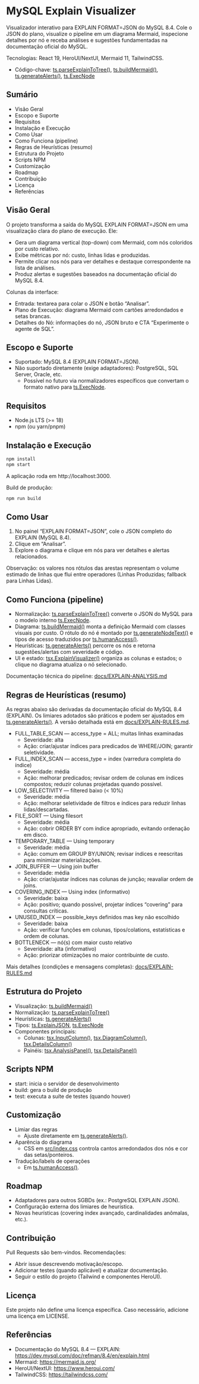 # MySQL Explain Visualizer

Visualizador interativo para EXPLAIN FORMAT=JSON do MySQL 8.4. Cole o JSON do plano, visualize o pipeline em um diagrama Mermaid, inspecione detalhes por nó e receba análises e sugestões fundamentadas na documentação oficial do MySQL.

Tecnologias: React 19, HeroUI/NextUI, Mermaid 11, TailwindCSS.

- Código-chave: [ts.parseExplainToTree()](src/lib/explain/normalize.ts:83), [ts.buildMermaid()](src/lib/mermaid/buildGraph.ts:31), [ts.generateAlerts()](src/lib/explain/heuristics.ts:4), [ts.ExecNode](src/lib/explain/types.ts:47)

## Sumário
- Visão Geral
- Escopo e Suporte
- Requisitos
- Instalação e Execução
- Como Usar
- Como Funciona (pipeline)
- Regras de Heurísticas (resumo)
- Estrutura do Projeto
- Scripts NPM
- Customização
- Roadmap
- Contribuição
- Licença
- Referências

## Visão Geral
O projeto transforma a saída do MySQL EXPLAIN FORMAT=JSON em uma visualização clara do plano de execução. Ele:
- Gera um diagrama vertical (top-down) com Mermaid, com nós coloridos por custo relativo.
- Exibe métricas por nó: custo, linhas lidas e produzidas.
- Permite clicar nos nós para ver detalhes e destaque correspondente na lista de análises.
- Produz alertas e sugestões baseados na documentação oficial do MySQL 8.4.

Colunas da interface:
- Entrada: textarea para colar o JSON e botão “Analisar”.
- Plano de Execução: diagrama Mermaid com cartões arredondados e setas brancas.
- Detalhes do Nó: informações do nó, JSON bruto e CTA “Experimente o agente de SQL”.

## Escopo e Suporte
- Suportado: MySQL 8.4 (EXPLAIN FORMAT=JSON).
- Não suportado diretamente (exige adaptadores): PostgreSQL, SQL Server, Oracle, etc.
  - Possível no futuro via normalizadores específicos que convertam o formato nativo para [ts.ExecNode](src/lib/explain/types.ts:47).

## Requisitos
- Node.js LTS (>= 18)
- npm (ou yarn/pnpm)

## Instalação e Execução
```bash
npm install
npm start
```
A aplicação roda em http://localhost:3000.

Build de produção:
```bash
npm run build
```

## Como Usar
1) No painel “EXPLAIN FORMAT=JSON”, cole o JSON completo do EXPLAIN (MySQL 8.4).  
2) Clique em “Analisar”.  
3) Explore o diagrama e clique em nós para ver detalhes e alertas relacionados.

Observação: os valores nos rótulos das arestas representam o volume estimado de linhas que flui entre operadores (Linhas Produzidas; fallback para Linhas Lidas).

## Como Funciona (pipeline)
- Normalização: [ts.parseExplainToTree()](src/lib/explain/normalize.ts:83) converte o JSON do MySQL para o modelo interno [ts.ExecNode](src/lib/explain/types.ts:47).
- Diagrama: [ts.buildMermaid()](src/lib/mermaid/buildGraph.ts:31) monta a definição Mermaid com classes visuais por custo. O rótulo do nó é montado por [ts.generateNodeText()](src/lib/mermaid/buildGraph.ts:17) e tipos de acesso traduzidos por [ts.humanAccess()](src/lib/mermaid/buildGraph.ts:3).
- Heurísticas: [ts.generateAlerts()](src/lib/explain/heuristics.ts:4) percorre os nós e retorna sugestões/alertas com severidade e código.
- UI e estado: [tsx.ExplainVisualizer()](src/components/ExplainVisualizer.tsx:7) organiza as colunas e estados; o clique no diagrama atualiza o nó selecionado.

Documentação técnica do pipeline: [docs/EXPLAIN-ANALYSIS.md](docs/EXPLAIN-ANALYSIS.md)

## Regras de Heurísticas (resumo)
As regras abaixo são derivadas da documentação oficial do MySQL 8.4 (EXPLAIN). Os limiares adotados são práticos e podem ser ajustados em [ts.generateAlerts()](src/lib/explain/heuristics.ts:4). A versão detalhada está em [docs/EXPLAIN-RULES.md](docs/EXPLAIN-RULES.md).

- FULL_TABLE_SCAN — access_type = ALL; muitas linhas examinadas
  - Severidade: alta
  - Ação: criar/ajustar índices para predicados de WHERE/JOIN; garantir seletividade.
- FULL_INDEX_SCAN — access_type = index (varredura completa do índice)
  - Severidade: média
  - Ação: melhorar predicados; revisar ordem de colunas em índices compostos; reduzir colunas projetadas quando possível.
- LOW_SELECTIVITY — filtered baixo (< 10%)
  - Severidade: média
  - Ação: melhorar seletividade de filtros e índices para reduzir linhas lidas/descartadas.
- FILE_SORT — Using filesort
  - Severidade: média
  - Ação: cobrir ORDER BY com índice apropriado, evitando ordenação em disco.
- TEMPORARY_TABLE — Using temporary
  - Severidade: média
  - Ação: comum em GROUP BY/UNION; revisar índices e reescritas para minimizar materializações.
- JOIN_BUFFER — Using join buffer
  - Severidade: média
  - Ação: criar/ajustar índices nas colunas de junção; reavaliar ordem de joins.
- COVERING_INDEX — Using index (informativo)
  - Severidade: baixa
  - Ação: positivo; quando possível, projetar índices “covering” para consultas críticas.
- UNUSED_INDEX — possible_keys definidos mas key não escolhido
  - Severidade: baixa
  - Ação: verificar funções em colunas, tipos/colations, estatísticas e ordem de colunas.
- BOTTLENECK — nó(s) com maior custo relativo
  - Severidade: alta (informativo)
  - Ação: priorizar otimizações no maior contribuinte de custo.

Mais detalhes (condições e mensagens completas): [docs/EXPLAIN-RULES.md](docs/EXPLAIN-RULES.md)

## Estrutura do Projeto
- Visualização: [ts.buildMermaid()](src/lib/mermaid/buildGraph.ts:31)
- Normalização: [ts.parseExplainToTree()](src/lib/explain/normalize.ts:83)
- Heurísticas: [ts.generateAlerts()](src/lib/explain/heuristics.ts:4)
- Tipos: [ts.ExplainJSON](src/lib/explain/types.ts:43), [ts.ExecNode](src/lib/explain/types.ts:47)
- Componentes principais:
  - Colunas: [tsx.InputColumn()](src/components/columns/InputColumn.tsx:13), [tsx.DiagramColumn()](src/components/columns/DiagramColumn.tsx:12), [tsx.DetailsColumn()](src/components/columns/DetailsColumn.tsx:10)
  - Painéis: [tsx.AnalysisPanel()](src/components/AnalysisPanel.tsx:11), [tsx.DetailsPanel()](src/components/DetailsPanel.tsx:18)

## Scripts NPM
- start: inicia o servidor de desenvolvimento
- build: gera o build de produção
- test: executa a suíte de testes (quando houver)

## Customização
- Limiar das regras
  - Ajuste diretamente em [ts.generateAlerts()](src/lib/explain/heuristics.ts:4).
- Aparência do diagrama
  - CSS em [src/index.css](src/index.css) controla cantos arredondados dos nós e cor das setas/ponteiros.
- Tradução/labels de operações
  - Em [ts.humanAccess()](src/lib/mermaid/buildGraph.ts:3).

## Roadmap
- Adaptadores para outros SGBDs (ex.: PostgreSQL EXPLAIN JSON).
- Configuração externa dos limiares de heurística.
- Novas heurísticas (covering index avançado, cardinalidades anômalas, etc.).

## Contribuição
Pull Requests são bem-vindos. Recomendações:
- Abrir issue descrevendo motivação/escopo.
- Adicionar testes (quando aplicável) e atualizar documentação.
- Seguir o estilo do projeto (Tailwind e componentes HeroUI).

## Licença
Este projeto não define uma licença específica. Caso necessário, adicione uma licença em LICENSE.

## Referências
- Documentação do MySQL 8.4 — EXPLAIN: https://dev.mysql.com/doc/refman/8.4/en/explain.html
- Mermaid: https://mermaid.js.org/
- HeroUI/NextUI: https://www.heroui.com/
- TailwindCSS: https://tailwindcss.com/
